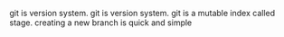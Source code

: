 git is version system.
git is version system.
git is a mutable index called stage.
creating a new branch is quick and simple
